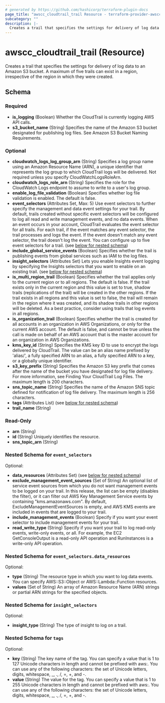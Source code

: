 ```yaml
---
# generated by https://github.com/hashicorp/terraform-plugin-docs
page_title: "awscc_cloudtrail_trail Resource - terraform-provider-awscc"
subcategory: ""
description: |-
  Creates a trail that specifies the settings for delivery of log data to an Amazon S3 bucket. A maximum of five trails can exist in a region, irrespective of the region in which they were created.
---
```


# awscc_cloudtrail_trail (Resource)

Creates a trail that specifies the settings for delivery of log data to an Amazon S3 bucket. A maximum of five trails can exist in a region, irrespective of the region in which they were created.



<!-- schema generated by tfplugindocs -->
## Schema

### Required

- **is_logging** (Boolean) Whether the CloudTrail is currently logging AWS API calls.
- **s3_bucket_name** (String) Specifies the name of the Amazon S3 bucket designated for publishing log files. See Amazon S3 Bucket Naming Requirements.

### Optional

- **cloudwatch_logs_log_group_arn** (String) Specifies a log group name using an Amazon Resource Name (ARN), a unique identifier that represents the log group to which CloudTrail logs will be delivered. Not required unless you specify CloudWatchLogsRoleArn.
- **cloudwatch_logs_role_arn** (String) Specifies the role for the CloudWatch Logs endpoint to assume to write to a user's log group.
- **enable_log_file_validation** (Boolean) Specifies whether log file validation is enabled. The default is false.
- **event_selectors** (Attributes Set, Max: 5) Use event selectors to further specify the management and data event settings for your trail. By default, trails created without specific event selectors will be configured to log all read and write management events, and no data events. When an event occurs in your account, CloudTrail evaluates the event selector for all trails. For each trail, if the event matches any event selector, the trail processes and logs the event. If the event doesn't match any event selector, the trail doesn't log the event. You can configure up to five event selectors for a trail. (see [below for nested schema](#nestedatt--event_selectors))
- **include_global_service_events** (Boolean) Specifies whether the trail is publishing events from global services such as IAM to the log files.
- **insight_selectors** (Attributes Set) Lets you enable Insights event logging by specifying the Insights selectors that you want to enable on an existing trail. (see [below for nested schema](#nestedatt--insight_selectors))
- **is_multi_region_trail** (Boolean) Specifies whether the trail applies only to the current region or to all regions. The default is false. If the trail exists only in the current region and this value is set to true, shadow trails (replications of the trail) will be created in the other regions. If the trail exists in all regions and this value is set to false, the trail will remain in the region where it was created, and its shadow trails in other regions will be deleted. As a best practice, consider using trails that log events in all regions.
- **is_organization_trail** (Boolean) Specifies whether the trail is created for all accounts in an organization in AWS Organizations, or only for the current AWS account. The default is false, and cannot be true unless the call is made on behalf of an AWS account that is the master account for an organization in AWS Organizations.
- **kms_key_id** (String) Specifies the KMS key ID to use to encrypt the logs delivered by CloudTrail. The value can be an alias name prefixed by 'alias/', a fully specified ARN to an alias, a fully specified ARN to a key, or a globally unique identifier.
- **s3_key_prefix** (String) Specifies the Amazon S3 key prefix that comes after the name of the bucket you have designated for log file delivery. For more information, see Finding Your CloudTrail Log Files. The maximum length is 200 characters.
- **sns_topic_name** (String) Specifies the name of the Amazon SNS topic defined for notification of log file delivery. The maximum length is 256 characters.
- **tags** (Attributes List) (see [below for nested schema](#nestedatt--tags))
- **trail_name** (String)

### Read-Only

- **arn** (String)
- **id** (String) Uniquely identifies the resource.
- **sns_topic_arn** (String)

<a id="nestedatt--event_selectors"></a>
### Nested Schema for `event_selectors`

Optional:

- **data_resources** (Attributes Set) (see [below for nested schema](#nestedatt--event_selectors--data_resources))
- **exclude_management_event_sources** (Set of String) An optional list of service event sources from which you do not want management events to be logged on your trail. In this release, the list can be empty (disables the filter), or it can filter out AWS Key Management Service events by containing "kms.amazonaws.com". By default, ExcludeManagementEventSources is empty, and AWS KMS events are included in events that are logged to your trail.
- **include_management_events** (Boolean) Specify if you want your event selector to include management events for your trail.
- **read_write_type** (String) Specify if you want your trail to log read-only events, write-only events, or all. For example, the EC2 GetConsoleOutput is a read-only API operation and RunInstances is a write-only API operation.

<a id="nestedatt--event_selectors--data_resources"></a>
### Nested Schema for `event_selectors.data_resources`

Optional:

- **type** (String) The resource type in which you want to log data events. You can specify AWS::S3::Object or AWS::Lambda::Function resources.
- **values** (Set of String) An array of Amazon Resource Name (ARN) strings or partial ARN strings for the specified objects.



<a id="nestedatt--insight_selectors"></a>
### Nested Schema for `insight_selectors`

Optional:

- **insight_type** (String) The type of insight to log on a trail.


<a id="nestedatt--tags"></a>
### Nested Schema for `tags`

Optional:

- **key** (String) The key name of the tag. You can specify a value that is 1 to 127 Unicode characters in length and cannot be prefixed with aws:. You can use any of the following characters: the set of Unicode letters, digits, whitespace, _, ., /, =, +, and -.
- **value** (String) The value for the tag. You can specify a value that is 1 to 255 Unicode characters in length and cannot be prefixed with aws:. You can use any of the following characters: the set of Unicode letters, digits, whitespace, _, ., /, =, +, and -.


